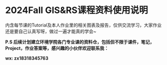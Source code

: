 # 2024Fall GIS&RS课程资料使用说明
内含每节课的Tutorial及本人作业里的相关图表及报告，仅供交流学习，大家作业还是要自己认真写呀，做过一遍才能真的学会~


**P.S 后续计划建立环境学院各门专业课的资料仓，包括但不限于课件，笔记，Project，作业答案等，感兴趣的小伙伴欢迎联系我：**

   **wx: zx18318345763**
    
    
